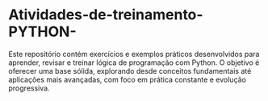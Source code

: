 # Atividades-de-treinamento-PYTHON-
Este repositório contém exercícios e exemplos práticos desenvolvidos para aprender, revisar e treinar lógica de programação com Python. O objetivo é oferecer uma base sólida, explorando desde conceitos fundamentais até aplicações mais avançadas, com foco em prática constante e evolução progressiva.
